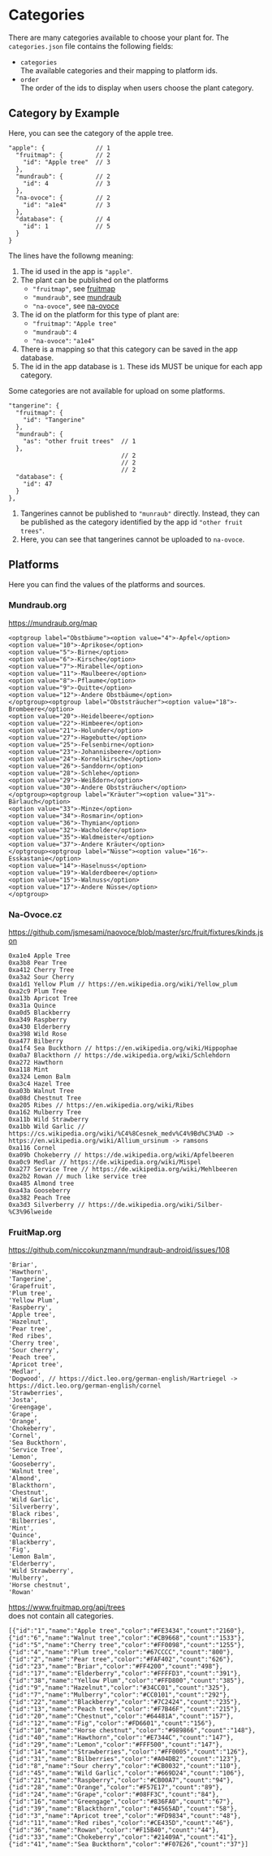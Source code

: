 # Categories

There are many categories available to choose your plant for.
The `categories.json` file contains the following fields:
- `categories`  
    The available categories and their mapping to platform ids.
- `order`  
    The order of the ids to display when users choose the plant category.
    
## Category by Example

Here, you can see the category of the apple tree.

    "apple": {              // 1
      "fruitmap": {         // 2
        "id": "Apple tree"  // 3
      },
      "mundraub": {         // 2
        "id": 4             // 3
      },
      "na-ovoce": {         // 2
        "id": "a1e4"        // 3
      },
      "database": {         // 4
        "id": 1             // 5
      }
    }

The lines have the followng meaning:

1. The id used in the app is `"apple"`.
2. The plant can be published on the platforms
    - `"fruitmap"`, see [fruitmap]
    - `"mundraub"`, see [mundraub]
    - `"na-ovoce"`, see [na-ovoce]
3. The id on the platform for this type of plant are:
    - `"fruitmap"`: `"Apple tree"`
    - `"mundraub"`: `4`
    - `"na-ovoce"`: `"a1e4"`
4. There is a mapping so that this category can be saved in the app database.
5. The id in the app database is `1`.
    These ids MUST be unique for each app category.

Some categories are not available for upload on some platforms.

    "tangerine": {
      "fruitmap": {
        "id": "Tangerine"
      },
      "mundraub": {
        "as": "other fruit trees"  // 1
      },
                                   // 2
                                   // 2
                                   // 2
      "database": {
        "id": 47
      }
    },

1. Tangerines cannot be published to `"munraub"` directly.
    Instead, they can be published as the category identified by
    the app id `"other fruit trees"`.
2. Here, you can see that tangerines cannot be uploaded to `na-ovoce`.


## Platforms

Here you can find the values of the platforms and sources.

### Mundraub.org
[mundraub]: #mundraub-org

https://mundraub.org/map

    <optgroup label="Obstbäume"><option value="4">-Apfel</option>
    <option value="10">-Aprikose</option>
    <option value="5">-Birne</option>
    <option value="6">-Kirsche</option>
    <option value="7">-Mirabelle</option>
    <option value="11">-Maulbeere</option>
    <option value="8">-Pflaume</option>
    <option value="9">-Quitte</option>
    <option value="12">-Andere Obstbäume</option>
    </optgroup><optgroup label="Obststräucher"><option value="18">-Brombeere</option>
    <option value="20">-Heidelbeere</option>
    <option value="22">-Himbeere</option>
    <option value="21">-Holunder</option>
    <option value="27">-Hagebutte</option>
    <option value="25">-Felsenbirne</option>
    <option value="23">-Johannisbeere</option>
    <option value="24">-Kornelkirsche</option>
    <option value="26">-Sanddorn</option>
    <option value="28">-Schlehe</option>
    <option value="29">-Weißdorn</option>
    <option value="30">-Andere Obststräucher</option>
    </optgroup><optgroup label="Kräuter"><option value="31">-Bärlauch</option>
    <option value="33">-Minze</option>
    <option value="34">-Rosmarin</option>
    <option value="36">-Thymian</option>
    <option value="32">-Wacholder</option>
    <option value="35">-Waldmeister</option>
    <option value="37">-Andere Kräuter</option>
    </optgroup><optgroup label="Nüsse"><option value="16">-Esskastanie</option>
    <option value="14">-Haselnuss</option>
    <option value="19">-Walderdbeere</option>
    <option value="15">-Walnuss</option>
    <option value="17">-Andere Nüsse</option>
    </optgroup>


### Na-Ovoce.cz
[na-ovoce]: #na-ovoce-cz

https://github.com/jsmesami/naovoce/blob/master/src/fruit/fixtures/kinds.json

    0xa1e4 Apple Tree
    0xa3b8 Pear Tree
    0xa412 Cherry Tree
    0xa3a2 Sour Cherry
    0xa1d1 Yellow Plum // https://en.wikipedia.org/wiki/Yellow_plum
    0xa2c9 Plum Tree
    0xa13b Apricot Tree
    0xa31a Quince
    0xa0d5 Blackberry
    0xa349 Raspberry
    0xa430 Elderberry
    0xa398 Wild Rose
    0xa477 Bilberry
    0xa1f4 Sea Buckthorn // https://en.wikipedia.org/wiki/Hippophae
    0xa0a7 Blackthorn // https://de.wikipedia.org/wiki/Schlehdorn
    0xa272 Hawthorn
    0xa118 Mint
    0xa324 Lemon Balm
    0xa3c4 Hazel Tree
    0xa03b Walnut Tree
    0xa08d Chestnut Tree
    0xa205 Ribes // https://en.wikipedia.org/wiki/Ribes
    0xa162 Mulberry Tree
    0xa11b Wild Strawberry
    0xa1bb Wild Garlic // https://cs.wikipedia.org/wiki/%C4%8Cesnek_medv%C4%9Bd%C3%AD -> https://en.wikipedia.org/wiki/Allium_ursinum -> ramsons
    0xa116 Cornel
    0xa09b Chokeberry // https://de.wikipedia.org/wiki/Apfelbeeren
    0xa0c9 Medlar // https://de.wikipedia.org/wiki/Mispel
    0xa277 Service Tree // https://de.wikipedia.org/wiki/Mehlbeeren
    0xa2b2 Rowan // much like service tree
    0xa485 Almond tree
    0xa43a Gooseberry
    0xa382 Peach Tree
    0xa3d3 Silverberry // https://de.wikipedia.org/wiki/Silber-%C3%96lweide

### FruitMap.org
[fruitmap]: #fruitmap-org

https://github.com/niccokunzmann/mundraub-android/issues/108

    'Briar',
    'Hawthorn',
    'Tangerine',
    'Grapefruit',
    'Plum tree',
    'Yellow Plum',
    'Raspberry',
    'Apple tree',
    'Hazelnut',
    'Pear tree',
    'Red ribes',
    'Cherry tree',
    'Sour cherry',
    'Peach tree',
    'Apricot tree',
    'Medlar',
    'Dogwood', // https://dict.leo.org/german-english/Hartriegel -> https://dict.leo.org/german-english/cornel
    'Strawberries',
    'Josta',
    'Greengage',
    'Grape',
    'Orange',
    'Chokeberry',
    'Cornel',
    'Sea Buckthorn',
    'Service Tree',
    'Lemon',
    'Gooseberry',
    'Walnut tree',
    'Almond',
    'Blackthorn',
    'Chestnut',
    'Wild Garlic',
    'Silverberry',
    'Black ribes',
    'Bilberries',
    'Mint',
    'Quince',
    'Blackberry',
    'Fig',
    'Lemon Balm',
    'Elderberry',
    'Wild Strawberry',
    'Mulberry',
    'Horse chestnut',
    'Rowan'

https://www.fruitmap.org/api/trees  
does not contain all categories.

    [{"id":"1","name":"Apple tree","color":"#FE3434","count":"2160"},
    {"id":"6","name":"Walnut tree","color":"#CB9668","count":"1533"},
    {"id":"5","name":"Cherry tree","color":"#FF0098","count":"1255"},
    {"id":"4","name":"Plum tree","color":"#67CCCC","count":"800"},
    {"id":"2","name":"Pear tree","color":"#FAF402","count":"626"},
    {"id":"23","name":"Briar","color":"#FF4200","count":"498"},
    {"id":"17","name":"Elderberry","color":"#FFFFD3","count":"391"},
    {"id":"38","name":"Yellow Plum","color":"#FFD800","count":"385"},
    {"id":"9","name":"Hazelnut","color":"#34CC01","count":"325"},
    {"id":"7","name":"Mulberry","color":"#CC0101","count":"292"},
    {"id":"22","name":"Blackberry","color":"#7C2424","count":"235"},
    {"id":"13","name":"Peach tree","color":"#F7B46F","count":"215"},
    {"id":"20","name":"Chestnut","color":"#64481A","count":"157"},
    {"id":"12","name":"Fig","color":"#FD6601","count":"156"},
    {"id":"10","name":"Horse chestnut","color":"#989866","count":"148"},
    {"id":"40","name":"Hawthorn","color":"#E7344C","count":"147"},
    {"id":"29","name":"Lemon","color":"#FFF500","count":"147"},
    {"id":"14","name":"Strawberries","color":"#FF0005","count":"126"},
    {"id":"31","name":"Bilberries","color":"#A04DB2","count":"123"},
    {"id":"8","name":"Sour cherry","color":"#CB0032","count":"110"},
    {"id":"45","name":"Wild Garlic","color":"#669D24","count":"106"},
    {"id":"21","name":"Raspberry","color":"#CB00A7","count":"94"},
    {"id":"28","name":"Orange","color":"#F57E17","count":"89"},
    {"id":"24","name":"Grape","color":"#08FF3C","count":"84"},
    {"id":"16","name":"Greengage","color":"#836FA0","count":"67"},
    {"id":"39","name":"Blackthorn","color":"#4565AD","count":"58"},
    {"id":"3","name":"Apricot tree","color":"#FD9834","count":"48"},
    {"id":"11","name":"Red ribes","color":"#CE435D","count":"46"},
    {"id":"36","name":"Rowan","color":"#F15B40","count":"44"},
    {"id":"33","name":"Chokeberry","color":"#21409A","count":"41"},
    {"id":"41","name":"Sea Buckthorn","color":"#F07E26","count":"37"}]